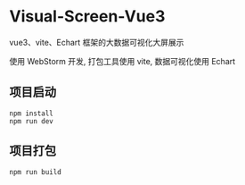 
# Visual-Screen-Vue3

vue3、vite、Echart 框架的大数据可视化大屏展示

使用 WebStorm 开发, 打包工具使用 vite, 数据可视化使用 Echart

## 项目启动

```
npm install
npm run dev
```

## 项目打包

```
npm run build
```